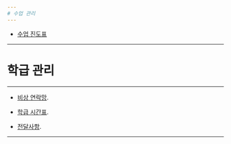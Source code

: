 ```yaml
---
# 수업 관리
---
```


	
* [수업 진도표](https://goo.gl/HZiAYZ)


---
# 학급 관리
---


* [비상 연락망](https://goo.gl/LZVtKW).


* [학급 시간표](https://goo.gl/hA2lFm).


* [전달사항](https://goo.gl/lDUA6f).

---
